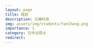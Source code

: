 ```yaml
---
layout: page
title: 程岩
description: 元橡科技
img: assets/img/students/YanCheng.png
importance: 1
category: 已毕业硕士
redirect:
---
```

